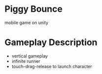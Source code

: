 # Piggy Bounce
 mobile game on unity 

 # Gameplay Description 
  * vertical gameplay
  * infinite runner
  * touch-drag-release to launch character
  
